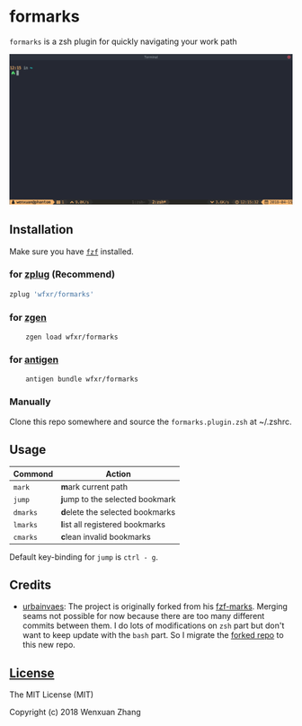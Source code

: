 # formarks

`formarks` is a zsh plugin for quickly navigating your work path

![screenshot](https://raw.githubusercontent.com/wfxr/i/master/formarks.gif)

## Installation

Make sure you have [`fzf`](https://github.com/junegunn/fzf) installed.

### for [zplug](https://github.com/zplug/zplug) (Recommend)

``` zsh
zplug 'wfxr/formarks'
```

### for [zgen](https://github.com/tarjoilija/zgen)
```
    zgen load wfxr/formarks
```

### for [antigen](https//github.com/zsh-users/antigen)

```
    antigen bundle wfxr/formarks
```

### Manually

Clone this repo somewhere and source the `formarks.plugin.zsh` at ~/.zshrc.

## Usage

| Commond  | Action                        |
| -------- | ----------------------------- |
| `mark`   | **m**ark current path             |
| `jump`   | **j**ump to the selected bookmark |
| `dmarks` | **d**elete the selected bookmarks |
| `lmarks` | **l**ist all registered bookmarks |
| `cmarks` | **c**lean invalid bookmarks       |

Default key-binding for `jump` is `ctrl - g`.

## Credits

*  [urbainvaes](https://github.com/urbainvaes): The project is originally forked from his [fzf-marks](https://github.com/urbainvaes/fzf-marks). Merging seams not possible for now because there are too many different commits between them. I do lots of modifications on `zsh` part but don't want to keep update with the `bash` part. So I migrate the [forked repo](https://github.com/wfxr/fzf-marks) to this new repo.

## [License](LICENSE.txt)

The MIT License (MIT)

Copyright (c) 2018 Wenxuan Zhang

